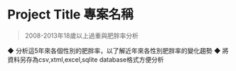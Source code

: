 # Project Title 專案名稱
> 2008-2013年18歲以上過重與肥胖率分析

◆ 分析這5年來各個性別的肥胖率，以了解近年來各性別肥胖率的變化趨勢
◆ 將資料另存為csv,xtml,excel,sqlite database格式方便分析
